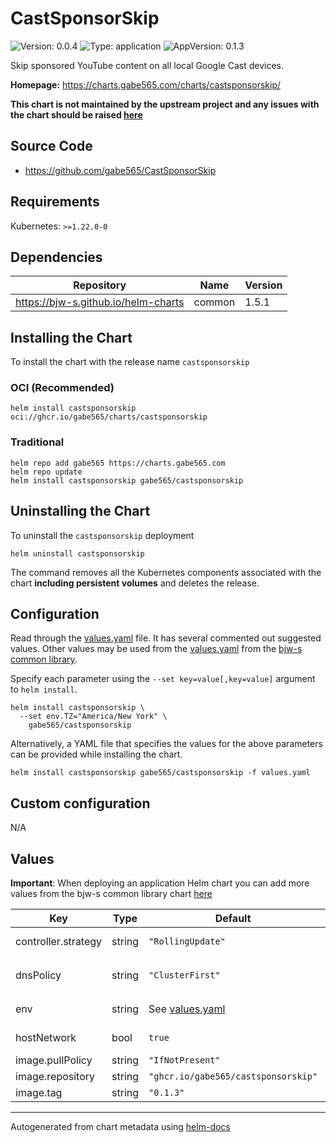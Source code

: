 # CastSponsorSkip

![Version: 0.0.4](https://img.shields.io/badge/Version-0.0.4-informational?style=flat)
![Type: application](https://img.shields.io/badge/Type-application-informational?style=flat)
![AppVersion: 0.1.3](https://img.shields.io/badge/AppVersion-0.1.3-informational?style=flat)

Skip sponsored YouTube content on all local Google Cast devices.

**Homepage:** <https://charts.gabe565.com/charts/castsponsorskip/>

**This chart is not maintained by the upstream project and any issues with the chart should be raised
[here](https://github.com/gabe565/charts/issues/new?assignees=gabe565&labels=bug&template=bug_report.yaml&name=castsponsorskip&version=0.0.4)**

## Source Code

* <https://github.com/gabe565/CastSponsorSkip>

## Requirements

Kubernetes: `>=1.22.0-0`

## Dependencies

| Repository | Name | Version |
|------------|------|---------|
| <https://bjw-s.github.io/helm-charts> | common | 1.5.1 |

## Installing the Chart

To install the chart with the release name `castsponsorskip`

### OCI (Recommended)

```console
helm install castsponsorskip oci://ghcr.io/gabe565/charts/castsponsorskip
```

### Traditional

```console
helm repo add gabe565 https://charts.gabe565.com
helm repo update
helm install castsponsorskip gabe565/castsponsorskip
```

## Uninstalling the Chart

To uninstall the `castsponsorskip` deployment

```console
helm uninstall castsponsorskip
```

The command removes all the Kubernetes components associated with the chart **including persistent volumes** and deletes the release.

## Configuration

Read through the [values.yaml](./values.yaml) file. It has several commented out suggested values.
Other values may be used from the [values.yaml](https://github.com/bjw-s/helm-charts/tree/main/charts/library/common/values.yaml) from the [bjw-s common library](https://github.com/bjw-s/helm-charts/tree/main/charts/library/common).

Specify each parameter using the `--set key=value[,key=value]` argument to `helm install`.

```console
helm install castsponsorskip \
  --set env.TZ="America/New York" \
    gabe565/castsponsorskip
```

Alternatively, a YAML file that specifies the values for the above parameters can be provided while installing the chart.

```console
helm install castsponsorskip gabe565/castsponsorskip -f values.yaml
```

## Custom configuration

N/A

## Values

**Important**: When deploying an application Helm chart you can add more values from the bjw-s common library chart [here](https://github.com/bjw-s/helm-charts/tree/main/charts/library/common)

| Key | Type | Default | Description |
|-----|------|---------|-------------|
| controller.strategy | string | `"RollingUpdate"` | Set the controller upgrade strategy |
| dnsPolicy | string | `"ClusterFirst"` | When hostNetwork is true set dnsPolicy to `ClusterFirstWithHostNet` |
| env | string | See [values.yaml](./values.yaml) | environment variables. [[ref]](https://github.com/gabe565/CastSponsorSkip#configuration) |
| hostNetwork | bool | `true` | Enable devices to be discoverable |
| image.pullPolicy | string | `"IfNotPresent"` | image pull policy |
| image.repository | string | `"ghcr.io/gabe565/castsponsorskip"` | image repository |
| image.tag | string | `"0.1.3"` | image tag |

---
Autogenerated from chart metadata using [helm-docs](https://github.com/norwoodj/helm-docs)
